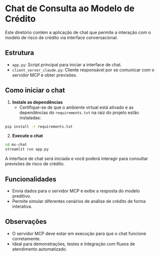 # Chat de Consulta ao Modelo de Crédito

Este diretório contém a aplicação de chat que permite a interação com o modelo de risco de crédito via interface conversacional.

## Estrutura

- `app.py`: Script principal para iniciar a interface de chat.
- `client_server_claude.py`: Cliente responsável por se comunicar com o servidor MCP e obter previsões.

## Como iniciar o chat

1. **Instale as dependências**
   - Certifique-se de que o ambiente virtual está ativado e as dependências do `requirements.txt` na raiz do projeto estão instaladas:

```bash
pip install -r requirements.txt
```

2. **Execute o chat**

```bash
cd ms-chat
streamlit run app.py
```

A interface de chat será iniciada e você poderá interagir para consultar previsões de risco de crédito.

## Funcionalidades
- Envia dados para o servidor MCP e exibe a resposta do modelo preditivo.
- Permite simular diferentes cenários de análise de crédito de forma interativa.

## Observações
- O servidor MCP deve estar em execução para que o chat funcione corretamente.
- Ideal para demonstrações, testes e integração com fluxos de atendimento automatizado.
